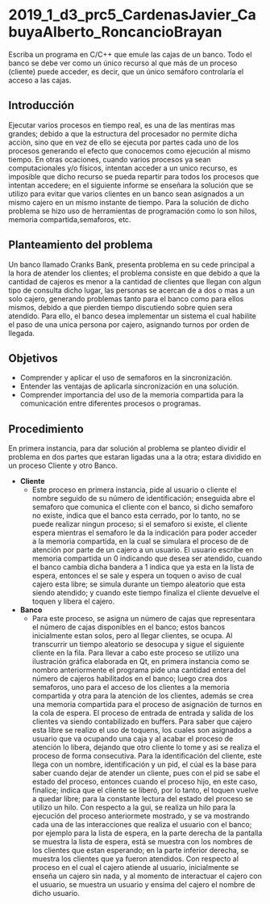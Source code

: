 # 2019_1_d3_prc5_CardenasJavier_CabuyaAlberto_RoncancioBrayan
Escriba un programa en C/C++ que emule las cajas de un banco. Todo el banco se debe ver como un único recurso al que más de un proceso (cliente) puede acceder, es decir, que un único semáforo controlaría el acceso a las cajas.
## Introducción
Ejecutar varios procesos en tiempo real, es una de las mentiras mas grandes; debido a que la estructura del procesador no permite dicha acciòn, sino que en vez de ello se ejecuta por partes cada uno de los procesos generando el efecto que conocemos como ejecución al mismo tiempo. En otras ocaciones, cuando varios procesos ya sean computacionales y/o físicos, intentan acceder a un unico recurso, es imposible que dicho recurso se pueda repartir para todos los procesos que intentan accedere; en el siguiente informe se enseñara la solución que se utilizo para evitar que varios clientes en un banco sean asignados a un mismo cajero en un mismo instante de tiempo. Para la solución de dicho  problema se hizo uso de herramientas de programación como lo son hilos, memoria compartida,semaforos, etc.
## Planteamiento del problema
Un banco llamado Cranks Bank, presenta problema en su cede principal a la hora de atender los clientes; el problema consiste en que debido a que la cantidad de cajeros es menor a la cantidad de clientes que llegan con algun tipo de consulta  dicho lugar, las personas se acercan de a dos o mas a un solo cajero, generando problemas tanto para el banco como para ellos mismos, debido a que pierden tiempo discutiendo sobre quien sera atendido. Para ello, el banco desea implementar un sistema el cual habilite el paso de una unica persona por cajero, asignando turnos por orden de llegada.
## Objetivos
- Comprender y aplicar el uso de semaforos en la sincronización.
- Entender las ventajas de aplicarla sincronización en una solución.
- Comprender importancia del uso de la memoria compartida para la comunicación entre diferentes procesos o programas.
## Procedimiento
En primera instancia, para dar solución al problema se planteo dividir el problema en dos partes que estaran ligadas una a la otra; estara dividido en un proceso Cliente y otro Banco.
* **Cliente**
    * Este proceso en primera instancia, pide al usuario o cliente el nombre seguido de su número de identificación; enseguida abre el semaforo que comunica el cliente con el banco, si dicho semaforo no existe, indica que el banco esta cerrado, por lo tanto, no se puede realizar ningun proceso; si el semaforo si existe, el cliente espera mientras el semaforo le da la indicación para poder acceder a la memoria compartida, en la cual se simulara el proceso de de atención por parte de un cajero a un usuario. El usuario escribe en memoria compartida un 0 indicando que desea ser atendido, cuando el banco cambia dicha bandera a 1 indica que ya esta en la lista de espera, entonces el se sale y espera un toquen o aviso de cual cajero esta libre; se simula durante un tiempo aleatorio que esta siendo atendido; y cuando este tiempo finaliza el cliente devuelve el toquen y libera el cajero.
* **Banco**
    * Para este proceso, se asigna un número de cajas que representara el número de cajas disponibles en el banco; estos bancos inicialmente estan solos, pero al llegar clientes, se ocupa. Al transcurrir un tiempo aleatorio se desocupa y sigue el siguiente cliente en la fila. Para llevar a cabo este proceso se utilizo una ilustración gráfica elaborada en Qt, en primera instancia como se nombro anteriormente el programa pide una cantidad entera del número de cajeros habilitados en el banco; luego crea dos semaforos, uno para el acceso de los clientes a la memoria compartida y otra para la atención de los clientes, además se crea una memoria compartida para el proceso de asignación de turnos en la cola de espera. El proceso de entrada de entrada y salida de los clientes va siendo contabilizado en buffers. Para saber que cajero esta libre se realizo el uso de toquens, los cuales son asignados a usuario que va ocupando una caja y al acabar el proceso de atención lo libera, dejando que otro cliente lo tome y asi se realiza el proceso de forma consecutiva. Para la identificación del cliente, este llega con un nombre, identificación y un pid, el cúal es la base para saber cuando dejar de atender un cliente, pues con el pid se sabe el estado del proceso, entonces cuando el proceso hijo, en este caso, finalice; indica que el cliente se liberó, por lo tanto, el toquen vuelve a quedar libre; para la constante lectura del estado del proceso se utilizo un hilo. Con respecto a la gui, se realiza un hilo para la ejecución del proceso anteriormete mostrado, y se va mostrando cada una de las interacciones que realiza el usuario con el banco; por ejemplo para la lista de espera, en la parte derecha de la pantalla se muestra la lista de espera, está se muestra con los nombres de los clientes que estan esperando; en la parte inferior derecha, se muestra los clientes que ya fueron atendidos. Con respecto al proceso en el cual el cajero atiende al usuario, inicialmente se enseña un cajero sin nada, y al momento de interactuar el cajero con el usuario, se muestra un usuario y ensima del cajero el nombre de dicho usuario.
    
    

